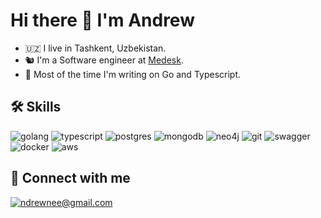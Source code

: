 <!---Took README template from https://github.com/vas3k/vas3k. Hope he doesn't mind it.-->

# Hi there 👋 I'm Andrew
 
- 🇺🇿 I live in Tashkent, Uzbekistan.
- 🐿 I'm a Software engineer at [Medesk](https://www.medesk.net).
- 🤖 Most of the time I'm writing on Go and Typescript.

## 🛠 Skills

![golang](https://img.shields.io/badge/go-%2300ADD8.svg?&style=for-the-badge&logo=go&logoColor=white) ![typescript](https://img.shields.io/badge/typescript%20-%23323330.svg?&style=for-the-badge&logo=typescript) ![postgres](https://img.shields.io/badge/postgres-%23316192.svg?&style=for-the-badge&logo=postgresql&logoColor=white) ![mongodb](https://img.shields.io/badge/mongodb%20-%23323330.svg?&style=for-the-badge&logo=mongodb) ![neo4j](https://img.shields.io/badge/neo4j%20-%23323330.svg?&style=for-the-badge&logo=neo4j) ![git](https://img.shields.io/badge/git%20-%23F05033.svg?&style=for-the-badge&logo=git&logoColor=white) ![swagger](https://img.shields.io/badge/swagger-%2385EA2D.svg?&style=for-the-badge&logo=swagger&logoColor=black) ![docker](https://img.shields.io/badge/docker-%232496ED.svg?&style=for-the-badge&logo=docker&logoColor=white) ![aws](https://img.shields.io/badge/AWS%20-%23FF9900.svg?&style=for-the-badge&logo=amazon-aws&logoColor=white)

## 🤝 Connect with me

[![ndrewnee@gmail.com](https://img.shields.io/badge/-ndrewnee%40gmail.com-red?style=for-the-badge)](mailto:ndrewnee@gmail.com)
